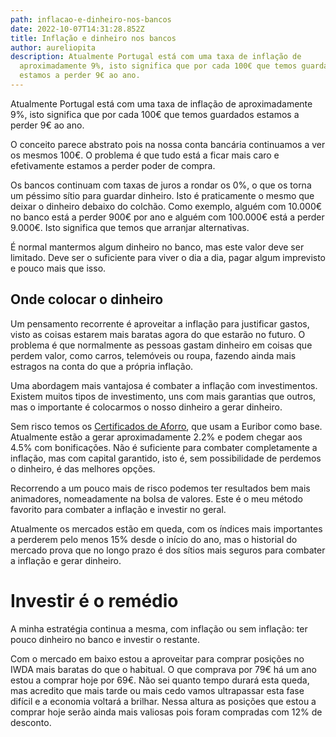 ```yaml
---
path: inflacao-e-dinheiro-nos-bancos
date: 2022-10-07T14:31:28.852Z
title: Inflação e dinheiro nos bancos
author: aureliopita
description: Atualmente Portugal está com uma taxa de inflação de
  aproximadamente 9%, isto significa que por cada 100€ que temos guardados
  estamos a perder 9€ ao ano.
---
```

Atualmente Portugal está com uma taxa de inflação de aproximadamente 9%, isto significa que por cada 100€ que temos guardados estamos a perder 9€ ao ano.

O conceito parece abstrato pois na nossa conta bancária continuamos a ver os mesmos 100€. O problema é que tudo está a ficar mais caro e efetivamente estamos a perder poder de compra.

Os bancos continuam com taxas de juros a rondar os 0%, o que os torna um péssimo sítio para guardar dinheiro. Isto é praticamente o mesmo que deixar o dinheiro debaixo do colchão. Como exemplo, alguém com 10.000€ no banco está a perder 900€ por ano e alguém com 100.000€ está a perder 9.000€. Isto significa que temos que arranjar alternativas.

É normal mantermos algum dinheiro no banco, mas este valor deve ser limitado. Deve ser o suficiente para viver o dia a dia, pagar algum imprevisto e pouco mais que isso.

## Onde colocar o dinheiro

Um pensamento recorrente é aproveitar a inflação para justificar gastos, visto as coisas estarem mais baratas agora do que estarão no futuro. O problema é que normalmente as pessoas gastam dinheiro em coisas que perdem valor, como carros, telemóveis ou roupa, fazendo ainda mais estragos na conta do que a própria inflação.

Uma abordagem mais vantajosa é combater a inflação com investimentos. Existem muitos tipos de investimento, uns com mais garantias que outros, mas o importante é colocarmos o nosso dinheiro a gerar dinheiro.

Sem risco temos os [Certificados de Aforro](https://www.ctt.pt/particulares/dinheiro-e-seguros/poupar-investir/certificados-de-aforro), que usam a Euribor como base. Atualmente estão a gerar aproximadamente 2.2% e podem chegar aos 4.5% com bonificações. Não é suficiente para combater completamente a inflação, mas com capital garantido, isto é, sem possibilidade de perdemos o dinheiro, é das melhores opções.

Recorrendo a um pouco mais de risco podemos ter resultados bem mais animadores, nomeadamente na bolsa de valores. Este é o meu método favorito para combater a inflação e investir no geral.

Atualmente os mercados estão em queda, com os índices mais importantes a perderem pelo menos 15% desde o início do ano, mas o historial do mercado prova que no longo prazo é dos sítios mais seguros para combater a inflação e gerar dinheiro.

# Investir é o remédio

A minha estratégia continua a mesma, com inflação ou sem inflação: ter pouco dinheiro no banco e investir o restante.

Com o mercado em baixo estou a aproveitar para comprar posições no IWDA mais baratas do que o habitual. O que comprava por 79€ há um ano estou a comprar hoje por 69€. 
Não sei quanto tempo durará esta queda, mas acredito que mais tarde ou mais cedo vamos ultrapassar esta fase difícil e a economia voltará a brilhar. Nessa altura as posições que estou a comprar hoje serão ainda mais valiosas pois foram compradas com 12% de desconto.